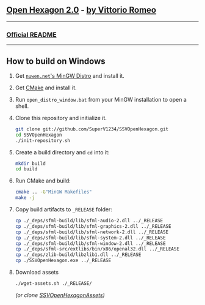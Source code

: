 ## [Open Hexagon 2.0](http://www.facebook.com/OpenHexagon) - [by Vittorio Romeo](http://vittorioromeo.info)

---

### [Official README](http://vittorioromeo.info/Downloads/OpenHexagon/README.html)

---

## How to build on Windows

1. Get [`nuwen.net`'s MinGW Distro](https://nuwen.net/mingw.html) and install it.

2. Get [CMake](https://cmake.org/download/) and install it.

3. Run `open_distro_window.bat` from your MinGW installation to open a shell.

4. Clone this repository and initialize it.

    ```bash
    git clone git://github.com/SuperV1234/SSVOpenHexagon.git
    cd SSVOpenHexagon
    ./init-repository.sh
    ```

5. Create a build directory and `cd` into it:

    ```bash
    mkdir build
    cd build
    ```

6. Run CMake and build:

    ```bash
    cmake .. -G"MinGW Makefiles"
    make -j
    ```

7. Copy build artifacts to `_RELEASE` folder:

    ```bash
    cp ./_deps/sfml-build/lib/sfml-audio-2.dll ../_RELEASE
    cp ./_deps/sfml-build/lib/sfml-graphics-2.dll ../_RELEASE
    cp ./_deps/sfml-build/lib/sfml-network-2.dll ../_RELEASE
    cp ./_deps/sfml-build/lib/sfml-system-2.dll ../_RELEASE
    cp ./_deps/sfml-build/lib/sfml-window-2.dll ../_RELEASE
    cp ./_deps/sfml-src/extlibs/bin/x86/openal32.dll ../_RELEASE
    cp ./_deps/zlib-build/libzlib1.dll ../_RELEASE
    cp ./SSVOpenHexagon.exe ../_RELEASE
    ```

8. Download assets

    ```bash
    ./wget-assets.sh ./_RELEASE/
    ```

    *(or clone [SSVOpenHexagonAssets](https://github.com/SuperV1234/SSVOpenHexagonAssets))*
